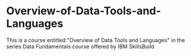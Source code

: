 # Overview-of-Data-Tools-and-Languages
This is a course entitled:"Overview of Data Tools and Languages" in the series Data Fundamentals course offered by IBM SkillsBuild
